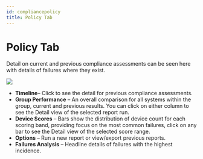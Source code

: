 ```yaml
---
id: compliancepolicy
title: Policy Tab
---
```


# Policy Tab

Detail on current and previous compliance assessments can be seen here with details of failures where they exist.

![](/img/changetracker/admin/CompliancePolicyTab.png)

- **Timeline**– Click to see the detail for previous compliance assessments.
- **Group Performance** – An overall comparison for all systems within the group, current and previous results. You can click on either column to see the Detail view of the selected report run.
- **Device Scores** – Bars show the distribution of device count for each scoring band, providing focus on the most common failures, click on any bar to see the Detail view of the selected score range.
- **Options** – Run a new report or view/export previous reports.
- **Failures Analysis** – Headline details of failures with the highest incidence.
